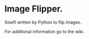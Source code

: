 # Image Flipper.
Sowft written by Python  to flip images.

For additional information go to the wiki.
